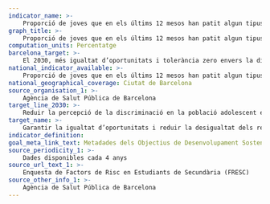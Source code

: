 ```yaml
---
indicator_name: >-
    Proporció de joves que en els últims 12 mesos han patit algun tipus de discriminació per causa de discapacitat, orientació sexual, origen o gènere
graph_title: >-
    Proporció de joves que en els últims 12 mesos han patit algun tipus de discriminació per causa de discapacitat, orientació sexual, origen o gènere
computation_units: Percentatge
barcelona_target: >-
    El 2030, més igualtat d’oportunitats i tolerància zero envers la discriminació
national_indicator_available: >-
    Proporció de joves que en els últims 12 mesos han patit algun tipus de discriminació per causa de discapacitat, orientació sexual, origen o gènere
national_geographical_coverage: Ciutat de Barcelona 
source_organisation_1: >-
    Agència de Salut Pública de Barcelona
target_line_2030: >-
    Reduir la percepció de la discriminació en la població adolescent en menys del 15% tant en noies com en nois
target_name: >-
    Garantir la igualtat d’oportunitats i reduir la desigualtat dels resultats, també eliminant les lleis, polítiques i pràctiques discriminatòries i promovent legislació, polítiques i mesures adequades a aquest efecte
indicator_definition:
goal_meta_link_text: Metadades dels Objectius de Desenvolupament Sostenible de les Nacions Unides (pdf 894kB)
source_periodicity_1: >-
    Dades disponibles cada 4 anys
source_url_text_1: >-
    Enquesta de Factors de Risc en Estudiants de Secundària (FRESC) 
source_other_info_1: >-
    Agència de Salut Pública de Barcelona
---
```

